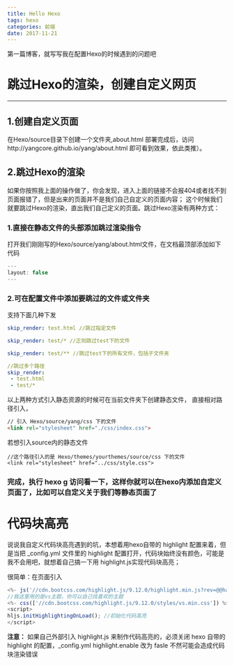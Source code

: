 ```yaml
---
title: Hello Hexo
tags: hexo
categories: 前端
date: 2017-11-21
---
```

第一篇博客，就写写我在配置Hexo的时候遇到的问题吧
# 跳过Hexo的渲染，创建自定义网页
***
## 1.创建自定义页面
在Hexo/source目录下创建一个文件夹,about.html 部署完成后，访问http://yangcore.github.io/yang/about.html  即可看到效果，依此类推）。
## 2.跳过Hexo的渲染
如果你按照我上面的操作做了，你会发现，进入上面的链接不会报404或者找不到页面报错了，但是出来的页面并不是我们自己自定义的页面内容；
这个时候我们就要跳过Hexo的渲染，直出我们自己定义的页面。跳过Hexo渲染有两种方式：
### 1.直接在静态文件的头部添加跳过渲染指令
打开我们刚刚写的Hexo/source/yang/about.html文件，在文档最顶部添加如下代码

```javascript
---
layout: false
---
```
### 2.可在配置文件中添加要跳过的文件或文件夹
支持下面几种下发
```yml
skip_render: test.html //跳过指定文件

skip_render: test/* //正则跳过test下的文件

skip_render: test/** //跳过test下的所有文件，包括子文件夹

//跳过多个路径
skip_render:
 - test.html
 - test/*
```

以上两种方式引入静态资源的时候可在当前文件夹下创建静态文件，
直接相对路径引入，
```html
// 引入 Hexo/source/yang/css 下的文件
<link rel="stylesheet" href="./css/index.css">
```
若想引入source内的静态文件
```
//这个路径引入的是 Hexo/themes/yourthemes/source/css 下的文件
<link rel="stylesheet" href="../css/style.css">
```

### 完成，执行 hexo g  访问看一下，这样你就可以在hexo内添加自定义页面了，比如可以自定义关于我们等静态页面了

# 代码块高亮

说说我自定义代码块高亮遇到的坑，本想着用hexo自带的 highlight 配置来着，但是当把 _config.yml 文件里的 highlight 配置打开，代码块始终没有颜色，可能是我不会用吧，就想着自己搞一下用 highlight.js实现代码块高亮；

很简单：在页面引入

```javascript
<%- js('//cdn.bootcss.com/highlight.js/9.12.0/highlight.min.js?rev=@@hash') %>
//我这里用的是vs主题，你可以自己找喜欢的主题
<%- css(['//cdn.bootcss.com/highlight.js/9.12.0/styles/vs.min.css']) %>
<script>
hljs.initHighlightingOnLoad(); //初始化代码高亮 
</script>
```
**注意：** 如果自己外部引入 highlight.js 来制作代码高亮的，必须关闭 hexo 自带的 highlight 的配置，_config.yml highlight.enable 改为 fasle 不然可能会造成代码块渲染错误





